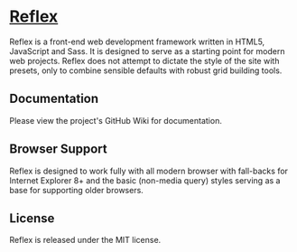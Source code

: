 # [Reflex](http://reflex.doublethink.is)

Reflex is a front-end web development framework written in HTML5, JavaScript and Sass. It is designed to serve as a starting point for modern web projects. Reflex does not attempt to dictate the style of the site with presets, only to combine sensible defaults with robust grid building tools.

## Documentation
Please view the project's GitHub Wiki for documentation.

## Browser Support
Reflex is designed to work fully with all modern browser with fall-backs for Internet Explorer 8+ and the basic (non-media query) styles serving as a base for supporting older browsers.

## License
Reflex is released under the MIT license.